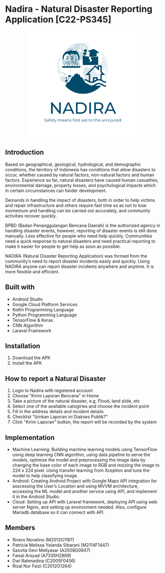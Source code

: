 # Nadira - Natural Disaster Reporting Application [C22-PS345]
<p align="center">
  <img src="Logo/nadira_logo.png" width="350" alt="nadira">
</p>

## Introduction

Based on geographical, geological, hydrological, and demographic conditions, the territory of Indonesia has conditions that allow disasters to occur, whether caused by natural factors, non-natural factors and human factors. Experience so far, natural disasters have caused human casualties, environmental damage, property losses, and psychological impacts which in certain circumstances can hinder development.

Demands in handling the impact of disasters, both in order to help victims and repair infrastructure and others require fast time so as not to lose momentum and handling can be carried out accurately, and community activities recover quickly.

BPBD (Badan Penanggulangan Bencana Daerah) is the authorized agency in handling disaster events, however, reporting of disaster events is still done manually. Less effective for people who need help quickly. Communities need a quick response to natural disasters and need practical reporting to make it easier for people to get help as soon as possible.

NADIRA (Natural Disaster Reporting Application) was formed from the community’s need to report disaster incidents easily and quickly. Using NADIRA anyone can report disaster incidents anywhere and anytime. It is more flexible and efficient.

## Built with

* Android Studio
* Google Cloud Platform Services
* Kotlin Programming Language
* Python Programming Language
* TensorFlow & Keras
* CNN Algorithm
* Laravel Framework

## Installation

1. Download the APK
2. Install the APK

## How to report a Natural Disaster

1. Login to Nadira with registered account
2. Choose "Kirim Laporan Bencana" in Home
3. Take a picture of the natural disaster, e.g. Flood, land slide, etc
4. Select one of the available catogiries and choose the incident point
5. Fill in the address details and incident details
6. Checklist "Izinkan Laporan ini Diakses Publik?"
7. Click "Kirim Laporan" button, the report will be recorded by the system

## Implementation

* Machine Learning: Building machine learning models using TensorFlow using deep learning CNN algorithm, using data pipeline to serve the models, optimize the model and preprocessing the image data by changing the base color of each image to RGB and resizing the image to 224 x 224 pixel. Using transfer learning from Xception and tune the model to help classifying image.
* Android: Creating Android Project with Google Maps API integration for asscessing the User’s Location and using MVVM architecture, accessing the ML model and another service using API, and implement it in the Android Studio.
* Cloud: Setting up API with Laravel framework, deploying API using web server Nginx, and setting up environment needed. Also, configure Mariadb database so it can connect with API.

## Members

* Rivero Novelino (M2012G1197)
* Patricia Melissa Yolanda Sibarani (M2114F1447)
* Sasvita Gevi Meliyasar (A2008G0847)
* Faisal Arsyad (A7335H2869)
* Dwi Rahmadina (C2005F0456)
* Rizal Nur Faizi (C2012G1264)
